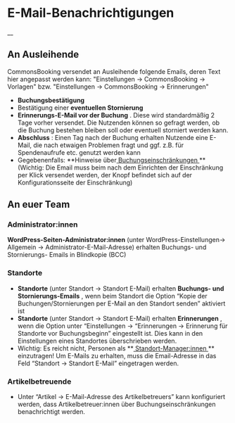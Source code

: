 #  E-Mail-Benachrichtigungen

__

##  An Ausleihende

CommonsBooking versendet an Ausleihende folgende Emails, deren Text hier
angepasst werden kann: "Einstellungen → CommonsBooking → Vorlagen" bzw.
"Einstellungen -> CommonsBooking -> Erinnerungen"

  * **Buchungsbestätigung**
  * Bestätigung einer **eventuellen Stornierung**
  * **Erinnerungs-E-Mail vor der Buchung** . Diese wird standardmäßig 2 Tage vorher versendet. Die Nutzenden können so gefragt werden, ob die Buchung bestehen bleiben soll oder eventuell storniert werden kann. 
  * **Abschluss** : Einen Tag nach der Buchung erhalten Nutzende eine E-Mail, die nach etwaigen Problemen fragt und ggf. z.B. für Spendenaufrufe etc. genutzt werden kann 
  * Gegebenenfalls: **Hinweise über[ Buchungseinschränkungen ](/docs/erste-schritte/buchungseinschraenkungen-verwalten/) ** (Wichtig: Die Email muss beim nach dem Einrichten der Einschränkung per Klick versendet werden, der Knopf befindet sich auf der Konfigurationsseite der Einschränkung) 

##  An euer Team

###  Administrator:innen

**WordPress-Seiten-Administrator:innen** (unter WordPress-Einstellungen→
Allgemein → Administrator-E-Mail-Adresse) erhalten Buchungs- und Stornierungs-
Emails in Blindkopie (BCC)

###  Standorte

  * **Standorte** (unter Standort → Standort E-Mail) erhalten **Buchungs- und Stornierungs-Emails** , wenn beim Standort die Option “Kopie der Buchungen/Stornierungen per E-Mail an den Standort senden” aktiviert ist 
  * **Standorte** (unter Standort → Standort E-Mail) erhalten **Erinnerungen** , wenn die Option unter “Einstellungen → “Erinnerungen → Erinnerung für Standorte vor Buchungsbeginn” eingestellt ist. Dies kann in den Einstellungen eines Standortes überschrieben werden. 
  * Wichtig: Es reicht nicht, Personen als **[ Standort-Manager:innen ](/docs/grundlagen/rechte-des-commonsbooking-manager/) ** einzutragen! Um E-Mails zu erhalten, muss die Email-Adresse in das Feld “Standort → Standort E-Mail” eingetragen werden. 

###  Artikelbetreuende

  * Unter “Artikel → E-Mail-Adresse des Artikelbetreuers” kann konfiguriert werden, dass Artikelbetreuer:innen über Buchungseinschränkungen benachrichtigt werden. 

